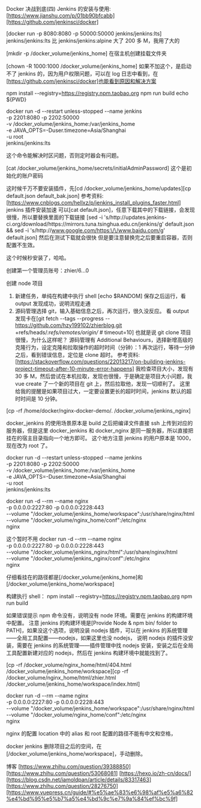 Docker 决战到底(四) Jenkins 的安装与使用:[https://www.jianshu.com/p/01bb90bfcabb][https://github.com/jenkinsci/docker]

[docker run -p 8080:8080 -p 50000:50000 jenkins/jenkins:lts]
jenkins/jenkins:lts 比 jenkins/jenkins:alpine 大了 200 多 M，我用了大的

[mkdir -p /docker_volume/jenkins_home]
在宿主机创建挂载文件夹

[chown -R 1000:1000 /docker_volume/jenkins_home]
如果不加这个，是启动不了 jenkins 的，因为用户权限问题，可以在 log 日志中看到，在[https://github.com/jenkinsci/docker]也能看到原因和解决方案

npm install --registry=https://registry.npm.taobao.org
npm run build
echo \${PWD}

docker run -d --restart unless-stopped --name jenkins \
 -p 2201:8080 -p 2202:50000 \
 -v /docker_volume/jenkins_home:/var/jenkins_home \
 -e JAVA_OPTS=-Duser.timezone=Asia/Shanghai \
 -u root \
 jenkins/jenkins:lts

这个命令能解决时区问题，否则定时器会有问题。

[cat /docker_volume/jenkins_home/secrets/initialAdminPassword]
这个是初始化的账户密码

这时候千万不要安装插件，先[cd /docker_volume/jenkins_home/updates][cp default.json default_bak.json]
参考资料:[https://www.cnblogs.com/hellxz/p/jenkins_install_plugins_faster.html]
jenkins 插件安装加速
可以[cat default.json]，任意下载其中的下载链接，会发现很慢，所以要替换里面的下载链接
[sed -i 's/http:\/\/updates.jenkins-ci.org\/download/https:\/\/mirrors.tuna.tsinghua.edu.cn\/jenkins/g' default.json && sed -i 's/http:\/\/www.google.com/https:\/\/www.baidu.com/g' default.json]
然后在测试下载就会很快
但是要注意替换完之后要重启容器，否则配置不生效。

这个时候秒安装了，哈哈。

创建第一个管理员账号：zhier/6...0

创建 node 项目

1. 新建任务，单纯在构建中执行 shell
   [echo $RANDOM]
   保存之后运行，看 output 发现成功，说明流程走通
2. 源码管理选择 git，输入基础信息之后，再次运行，很久没反应。
   看 output 发现卡在[git fetch --tags --progress -- https://github.com/hzy199102/zhierblog.git +refs/heads/*:refs/remotes/origin/* # timeout=10]
   也就是说 git clone 项目很慢，为什么这样呢？
   源码管理有 Additional Behaviours，选择新增高级的克隆行为，设定克隆和拉取操作的超时时间（分钟）：1
   再次运行，等待一分钟之后，看到错误信息，定位是 clone 超时。
   参考资料:[https://stackoverflow.com/questions/22013217/on-building-jenkins-project-timeout-after-10-minute-error-happens]
   我检查项目大小，发现有 30 多 M，然后尝试在本机拉取，发现也很慢，于是确定是项目大小问题，我 vue create 了一个新的项目在 git 上，然后拉取他，发现一切顺利了。
   这里给我的提醒是如果项目过大，一定要设置更长的超时时间，jenkins 默认的超时时间是 10 分钟。

[cp -rf /home/docker/nginx-docker-demo/. /docker_volume/jenkins_nginx]

docker_jenkins 的使用场景原本是 build 之后把编译文件直接 ssh 上传到对应的服务器，但是这里 docker_jenkins 和 docker_nginx 是同一服务器，所以直接把挂在的宿主目录指向一个地方即可。
这个地方注意 jenkins 的用户原本是 1000，现在改为 root 了。

docker run -d --restart unless-stopped --name jenkins \
 -p 2201:8080 -p 2202:50000 \
 -v /docker_volume/jenkins_home:/var/jenkins_home \
 -e JAVA_OPTS=-Duser.timezone=Asia/Shanghai \
 -u root \
 jenkins/jenkins:lts

docker run -d --rm --name nginx \
 -p 0.0.0.0:2227:80 -p 0.0.0.0:2228:443 \
 --volume "/docker_volume/jenkins_home/workspace":/usr/share/nginx/html \
 --volume "/docker_volume/nginx_home/conf":/etc/nginx \
 nginx

这个暂时不用
docker run -d --rm --name nginx \
 -p 0.0.0.0:2227:80 -p 0.0.0.0:2228:443 \
 --volume "/docker_volume/jenkins_nginx/html":/usr/share/nginx/html \
 --volume "/docker_volume/jenkins_nginx/conf":/etc/nginx \
 nginx

仔细看挂在的路径都是[/docker_volume/jenkins_home]和[/docker_volume/jenkins_home/workspace]

构建执行 shell：
npm install --registry=https://registry.npm.taobao.org
npm run build

如果错误提示 npm 命令没有，说明没有 node 环境。需要在 jenkins 的构建环境中配置。
注意 jenkins 的构建环境是[Provide Node & npm bin/ folder to PATH]，如果没这个选项，说明没装 nodejs 插件，可以在 jenkins 的系统管理——全局工具配置——nodejs，如果这里也没 nodejs，
说明 nodejs 的插件没安装，需要在 jenkins 的系统管理——插件管理中找 nodejs 安装，安装之后在全局工具配置新建对应的 nodejs，然后在 jenkins 构建环境中就能找到了。

[cp -rf /docker_volume/nginx_home/html/404.html /docker_volume/jenkins_home/workspace][cp -rf /docker_volume/nginx_home/html/zhier.html /docker_volume/jenkins_home/workspace/index.html]

docker run -d --rm --name nginx \
 -p 0.0.0.0:2227:80 -p 0.0.0.0:2228:443 \
 --volume "/docker_volume/jenkins_home/workspace":/usr/share/nginx/html \
 --volume "/docker_volume/nginx_home/conf":/etc/nginx \
 nginx

nginx 的配置
location 中的 alias 和 root 配置的路径不能有中文和空格，

docker jenkins 删除项目之后的空间，在[/docker_volume/jenkins_home/workspace]，手动删除。

博客
[https://www.zhihu.com/question/39388850][https://www.zhihu.com/question/53068081]
[https://hexo.io/zh-cn/docs/][https://blog.csdn.net/iamoldpan/article/details/83317463]
[https://www.zhihu.com/question/28276750][https://www.vuepress.cn/guide/#%e5%ae%83%e6%98%af%e5%a6%82%e4%bd%95%e5%b7%a5%e4%bd%9c%e7%9a%84%ef%bc%9f]

